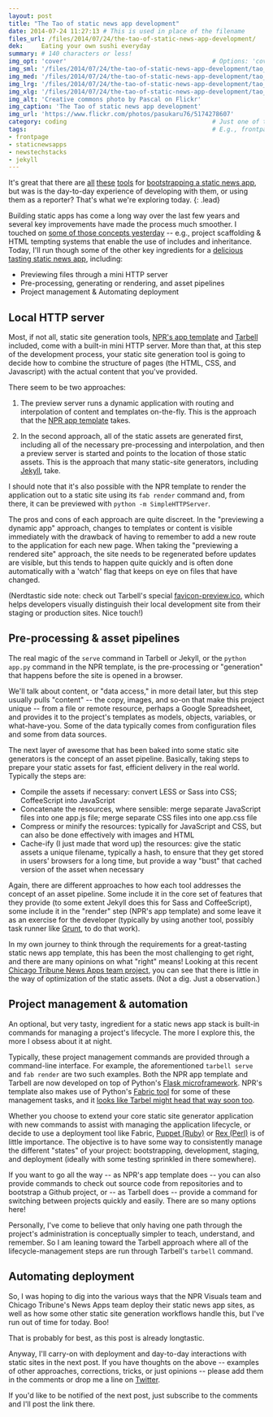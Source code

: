 ```yaml
---
layout: post
title: "The Tao of static news app development"
date: 2014-07-24 11:27:13 # This is used in place of the filename
files_url: /files/2014/07/24/the-tao-of-static-news-app-development/
dek:     Eating your own sushi everyday
summary: # 140 characters or less!
img_opt: 'cover'                                        # Options: 'cover' or 'inlne' or 'none'
img_sml: '/files/2014/07/24/the-tao-of-static-news-app-development/tao_sml.jpg'                          # Default on cover or inline
img_med: '/files/2014/07/24/the-tao-of-static-news-app-development/tao_med.jpg'                          # 640x512px cover, inline
img_lrg: '/files/2014/07/24/the-tao-of-static-news-app-development/tao_lrg.jpg'                          # 800x640px cover, inline
img_xlg: '/files/2014/07/24/the-tao-of-static-news-app-development/tao_xlg.jpg'                         # 1200x960px cover only
img_alt: 'Creative commons photo by Pascal on Flickr'                                             # Alt for inline
img_caption: 'The Tao of static news app development'                                         # Caption for either
img_url: 'https://www.flickr.com/photos/pasukaru76/5174278607'                                             # URL to original image
category: coding                                        # Just one of the 4xCs
tags:                                                   # E.g., frontpage
- frontpage
- staticnewsapps
- newstechstacks
- jekyll
---
```

It's great that there are [all][nprtemplate] [these][tarbell] [tools][jekyllrb] for [bootstrapping a static news app](http://phillipadsmith.com/2014/07/bootstrapping-the-static-news-app.html), but was is the day-to-day experience of developing with them, or using them as a reporter? That's what we're exploring today.
{: .lead}

Building static apps has come a long way over the last few years and several key improvements have made the process much smoother. I touched on [some of those concepts yesterday](http://phillipadsmith.com/2014/07/bootstrapping-the-static-news-app.html) -- e.g., project scaffolding & HTML tempting systems that enable the use of includes and inheritance. Today, I'll run though some of the other key ingredients for a [delicious tasting static news app](http://phillipadsmith.com/2014/07/recipes-for-delicious-tasting-static-news-apps.html), including:

* Previewing files through a mini HTTP server
* Pre-processing, generating or rendering, and asset pipelines
* Project management & Automating deployment

## Local HTTP server
Most, if not all, static site generation tools, [NPR's app template][nprtemplate] and [Tarbell][tarbell] included, come with a built-in mini HTTP server. More than that, at this step of the development process, your static site generation tool is going to decide how to combine the structure of pages (the HTML, CSS, and Javascript) with the actual content that you've provided.

There seem to be two approaches:

1. The preview server runs a dynamic application with routing and interpolation of content and templates on-the-fly. This is the approach that the [NPR app template][nprtemplate] takes. 

1. In the second approach, all of the static assets are generated first, including all of the necessary pre-processing and interpolation, and then a preview server is started and points to the location of those static assets. This is the approach that many static-site generators, including [Jekyll][jekyllrb], take.

I should note that it's also possible with the NPR template to render the application out to a static site using its `fab render` command and, from there, it can be previewed with  `python -m SimpleHTTPServer`. 

The pros and cons of each approach are quite discreet. In the "previewing a dynamic app" approach, changes to templates or content is visible immediately with the drawback of having to remember to add a new route to the application for each new page. When taking the "previewing a rendered site" approach, the site needs to be regenerated before updates are visible, but this tends to happen quite quickly and is often done automatically with a 'watch' flag that keeps on eye on files that have changed.

(Nerdtastic side note: check out Tarbell's special [favicon-preview.ico](https://github.com/newsapps/flask-tarbell/blob/0.9-beta6/tarbell/docs/build.rst#anatomy-of-a-project-directory), which helps developers visually distinguish their local development site from their staging or production sites. Nice touch!) 

## Pre-processing & asset pipelines
The real magic of the `serve` command in Tarbell or Jekyll, or the `python app.py` command in the NPR template, is the pre-processing or "generation" that happens before the site is opened in a browser. 

We'll talk about content, or "data access," in more detail later, but this step usually pulls "content" -- the copy, images, and so-on that make this project unique -- from a file or remote resource, perhaps a Google Spreadsheet, and provides it to the project's templates as models, objects, variables, or what-have-you. Some of the data typically comes from configuration files and some from data sources.

The next layer of awesome that has been baked into some static site generators is the concept of an asset pipeline.  Basically, taking steps to prepare your static assets for fast, efficient delivery in the real world. Typically the steps are:

* Compile the assets if necessary: convert LESS or Sass into CSS; CoffeeScript into JavaScript
* Concatenate the resources, where sensible: merge separate JavaScript files into one app.js file; merge separate CSS files into one app.css file
* Compress or minify the resources: typically for JavaScript and CSS, but can also be done effectively with images and HTML
* Cache-ify (I just made that word up) the resources: give the static assets a unique filename, typically a hash, to ensure that they get stored in users' browsers for a long time, but provide a way "bust" that cached version of the asset when necessary

Again, there are different approaches to how each tool addresses the concept of an asset pipeline. Some include it in the core set of features that they provide (to some extent Jekyll does this for Sass and CoffeeScript), some include it in the "render" step (NPR's app template) and some leave it as an exercise for the developer (typically by using another tool, possibly task runner like [Grunt](http://gruntjs.com), to do that work). 

In my own journey to think through the requirements for a great-tasting static news app template, this has been the most challenging to get right, and there are many opinions on what "right" means! Looking at this recent [Chicago Tribune News Apps team project](http://apps.chicagotribune.com/sports/highschools/), you can see that there is little in the way of optimization of the static assets. (Not a dig. Just a observation.)

## Project management & automation
An optional, but very tasty, ingredient for a static news app stack is built-in commands for managing a project's lifecycle. The more I explore this, the more I obsess about it at night. 

Typically, these project management commands are provided through a command-line interface. For example, the aforementioned `tarbell serve` and `fab render` are two such examples. Both the NPR app template and Tarbell are now developed on top of Python's [Flask microframework](http://flask.pocoo.org/). NPR's template also makes use of Python's [Fabric tool](http://www.fabfile.org/) for some of these management tasks, and it [looks like Tarbel might head that way soon too](https://github.com/newsapps/flask-tarbell/issues/98).

Whether you choose to extend your core static site generator application with new commands to assist with managing the application lifecycle, or decide to use a deployment tool like Fabric, [Puppet (Ruby)](http://puppetlabs.com/) or [Rex (Perl)](http://www.rexify.org/) is of little importance. The objective is to have some way to consistently manage the different "states" of your project: bootstrapping, development, staging, and deployment (ideally with some testing sprinkled in there somewhere). 

If you want to go all the way -- as NPR's app template does -- you can also provide commands to check out source code from repositories and to bootstrap a Github project, or -- as Tarbell does -- provide a command for switching between projects quickly and easily. There are so many options here! 

Personally, I've come to believe that only having one path through the project's administration is conceptually simpler to teach, understand, and remember. So I am leaning toward the Tarbell approach where all of the lifecycle-management steps are run through Tarbell's `tarbell` command.

## Automating deployment
So, I was hoping to dig into the various ways that the NPR Visuals team and Chicago Tribune's News Apps team deploy their static news app sites, as well as how some other static site generation workflows handle this, but I've run out of time for today. Boo! 

That is probably for best, as this post is already longtastic.

Anyway, I'll carry-on with deployment and day-to-day interactions with static sites in the next post. If you have thoughts on the above -- examples of other approaches, corrections, tricks, or just opinions -- please add them in the comments or drop me a line on [Twitter][twitter].

If you'd like to be notified of the next post, just subscribe to the comments and I'll post the link there.

[nprtemplate]: https://github.com/nprapps/app-template/
[nprtemplatedocs]: https://github.com/nprapps/app-template/blob/94181834dbf8bf3f4a4d955d899de787740d353d/PROJECT_README.md#whats-in-here

[tarbell]:  https://github.com/newsapps/flask-tarbell/
[tarbelldocs]: https://github.com/newsapps/flask-tarbell/blob/0.9-beta6/tarbell/docs/build.rst#anatomy-of-a-project-directory
[jekyllrb]: http://jekyllrb.com/

[nprvisuals]: http://blog.apps.npr.org/
[chinewsapps]:  http://blog.apps.chicagotribune.com/

[id]: http://example.com/  "Optional Title Here"
[twitter]: http://twitter.com/phillipadsmith "Phillip Smith on Twitter"
[srccon]: http://srccon.org/ "SRCCON is a conference for developers, interactive designers, and other people who love to code in and near newsrooms."
[staticsitegenerators]: http://staticsitegenerators.net/ "A comprehensive list of static site generation tools"
